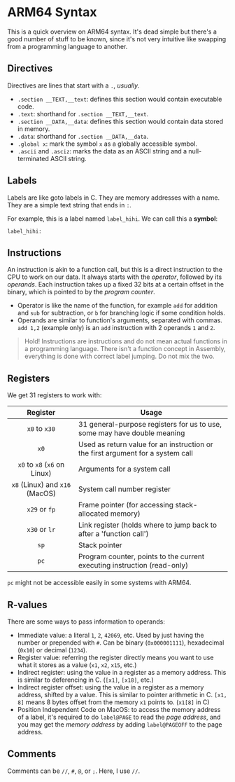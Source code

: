 # ARM64 Syntax

This is a quick overview on ARM64 syntax. It's dead simple but there's a good number of stuff to be known, since it's not very intuitive like swapping from a programming language to another.

## Directives

Directives are lines that start with a `.`, _usually_.

- `.section __TEXT,__text`: defines this section would contain executable code.
- `.text`: shorthand for `.section __TEXT,__text`.
- `.section __DATA,__data`: defines this section would contain data stored in memory.
- `.data`: shorthand for `.section __DATA,__data`.
- `.global x`: mark the symbol `x` as a globally accessible symbol.
- `.ascii` and `.asciz`: marks the data as an ASCII string and a null-terminated ASCII string.

## Labels

Labels are like goto labels in C. They are memory addresses with a name. They are a simple text string that ends in `:`.

For example, this is a label named `label_hihi`. We can call this a **symbol**:

```assembly
label_hihi:
```

## Instructions

An instruction is akin to a function call, but this is a direct instruction to the CPU to work on our data. It always starts with the _operator_, followed by its _operands_. Each instruction takes up a fixed 32 bits at a certain offset in the binary, which is pointed to by the _program counter_.

- Operator is like the name of the function, for example `add` for addition and `sub` for subtraction, or `b` for branching logic if some condition holds.
- Operands are similar to function's arguments, separated with commas. `add 1,2` (example only) is an `add` instruction with 2 operands `1` and `2`.

> Hold! Instructions are instructions and do not mean actual functions in a programming language. There isn't a function concept in Assembly, everything is done with correct label jumping. Do not mix the two.

## Registers

We get 31 registers to work with:

|            Register            | Usage                                                                           |
| :----------------------------: | ------------------------------------------------------------------------------- |
|         `x0` to `x30`          | 31 general-purpose registers for us to use, some may have double meaning        |
|              `x0`              | Used as return value for an instruction or the first argument for a system call |
|  `x0` to `x8` (`x6` on Linux)  | Arguments for a system call                                                     |
| `x8` (Linux) and `x16` (MacOS) | System call number register                                                     |
|         `x29` or `fp`          | Frame pointer (for accessing stack-allocated memory)                            |
|         `x30` or `lr`          | Link register (holds where to jump back to after a 'function call')             |
|              `sp`              | Stack pointer                                                                   |
|              `pc`              | Program counter, points to the current executing instruction (read-only)        |

`pc` might not be accessible easily in some systems with ARM64.

## R-values

There are some ways to pass information to operands:

- Immediate value: a literal `1`, `2`, `42069`, etc. Used by just having the number or prepended with `#`. Can be binary (`0x000001111`), hexadecimal (`0x10`) or decimal (`1234`).
- Register value: referring the register directly means you want to use what it stores as a value (`x1`, `x2`, `x15`, etc.)
- Indirect register: using the value in a register as a memory address. This is similar to deferencing in C. (`[x1]`, `[x18]`, etc.)
- Indirect register offset: using the value in a register as a memory address, shifted by a value. This is similar to pointer arithmetic in C. `[x1, 8]` means 8 bytes offset from the memory `x1` points to. (`x1[8]` in C)
- Position Independent Code on MacOS: to access the memory address of a label, it's required to do `label@PAGE` to read the _page address_, and you may get the _memory address_ by adding `label@PAGEOFF` to the page address.

## Comments

Comments can be `//`, `#`, `@`, or `;`. Here, I use `//`.
